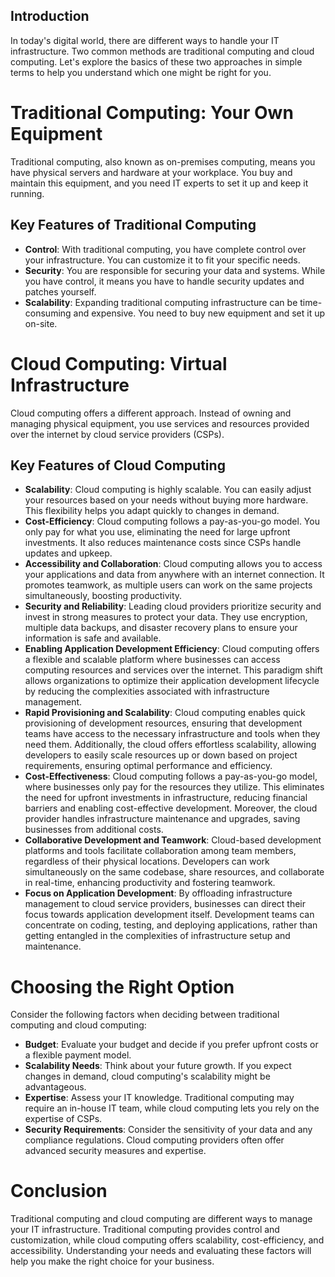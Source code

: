 ## Introduction

In today's digital world, there are different ways to handle your IT infrastructure. Two common methods are traditional computing and cloud computing. Let's explore the basics of these two approaches in simple terms to help you understand which one might be right for you.

# Traditional Computing: Your Own Equipment

Traditional computing, also known as on-premises computing, means you have physical servers and hardware at your workplace. You buy and maintain this equipment, and you need IT experts to set it up and keep it running.

## Key Features of Traditional Computing

- **Control**: With traditional computing, you have complete control over your infrastructure. You can customize it to fit your specific needs.
- **Security**: You are responsible for securing your data and systems. While you have control, it means you have to handle security updates and patches yourself.
- **Scalability**: Expanding traditional computing infrastructure can be time-consuming and expensive. You need to buy new equipment and set it up on-site.

# Cloud Computing: Virtual Infrastructure

Cloud computing offers a different approach. Instead of owning and managing physical equipment, you use services and resources provided over the internet by cloud service providers (CSPs).

## Key Features of Cloud Computing

- **Scalability**: Cloud computing is highly scalable. You can easily adjust your resources based on your needs without buying more hardware. This flexibility helps you adapt quickly to changes in demand.
- **Cost-Efficiency**: Cloud computing follows a pay-as-you-go model. You only pay for what you use, eliminating the need for large upfront investments. It also reduces maintenance costs since CSPs handle updates and upkeep.
- **Accessibility and Collaboration**: Cloud computing allows you to access your applications and data from anywhere with an internet connection. It promotes teamwork, as multiple users can work on the same projects simultaneously, boosting productivity.
- **Security and Reliability**: Leading cloud providers prioritize security and invest in strong measures to protect your data. They use encryption, multiple data backups, and disaster recovery plans to ensure your information is safe and available.
- **Enabling Application Development Efficiency**: Cloud computing offers a flexible and scalable platform where businesses can access computing resources and services over the internet. This paradigm shift allows organizations to optimize their application development lifecycle by reducing the complexities associated with infrastructure management.
- **Rapid Provisioning and Scalability**: Cloud computing enables quick provisioning of development resources, ensuring that development teams have access to the necessary infrastructure and tools when they need them. Additionally, the cloud offers effortless scalability, allowing developers to easily scale resources up or down based on project requirements, ensuring optimal performance and efficiency.
- **Cost-Effectiveness**: Cloud computing follows a pay-as-you-go model, where businesses only pay for the resources they utilize. This eliminates the need for upfront investments in infrastructure, reducing financial barriers and enabling cost-effective development. Moreover, the cloud provider handles infrastructure maintenance and upgrades, saving businesses from additional costs.
- **Collaborative Development and Teamwork**: Cloud-based development platforms and tools facilitate collaboration among team members, regardless of their physical locations. Developers can work simultaneously on the same codebase, share resources, and collaborate in real-time, enhancing productivity and fostering teamwork.
- **Focus on Application Development**: By offloading infrastructure management to cloud service providers, businesses can direct their focus towards application development itself. Development teams can concentrate on coding, testing, and deploying applications, rather than getting entangled in the complexities of infrastructure setup and maintenance.

# Choosing the Right Option

Consider the following factors when deciding between traditional computing and cloud computing:

- **Budget**: Evaluate your budget and decide if you prefer upfront costs or a flexible payment model.
- **Scalability Needs**: Think about your future growth. If you expect changes in demand, cloud computing's scalability might be advantageous.
- **Expertise**: Assess your IT knowledge. Traditional computing may require an in-house IT team, while cloud computing lets you rely on the expertise of CSPs.
- **Security Requirements**: Consider the sensitivity of your data and any compliance regulations. Cloud computing providers often offer advanced security measures and expertise.

# Conclusion

Traditional computing and cloud computing are different ways to manage your IT infrastructure. Traditional computing provides control and customization, while cloud computing offers scalability, cost-efficiency, and accessibility. Understanding your needs and evaluating these factors will help you make the right choice for your business.
